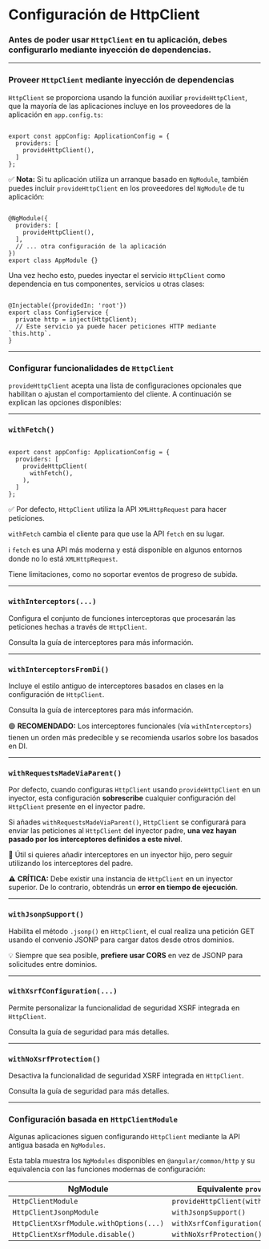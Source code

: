 # Configuración de HttpClient

### Antes de poder usar `HttpClient` en tu aplicación, debes configurarlo mediante inyección de dependencias.

---

### Proveer `HttpClient` mediante inyección de dependencias

`HttpClient` se proporciona usando la función auxiliar `provideHttpClient`, que la mayoría de las aplicaciones incluye en los proveedores de la aplicación en `app.config.ts`:

```tsx

export const appConfig: ApplicationConfig = {
  providers: [
    provideHttpClient(),
  ]
};

```

✅ **Nota:** Si tu aplicación utiliza un arranque basado en `NgModule`, también puedes incluir `provideHttpClient` en los proveedores del `NgModule` de tu aplicación:

```tsx

@NgModule({
  providers: [
    provideHttpClient(),
  ],
  // ... otra configuración de la aplicación
})
export class AppModule {}

```

Una vez hecho esto, puedes inyectar el servicio `HttpClient` como dependencia en tus componentes, servicios u otras clases:

```tsx

@Injectable({providedIn: 'root'})
export class ConfigService {
  private http = inject(HttpClient);
  // Este servicio ya puede hacer peticiones HTTP mediante `this.http`.
}

```

---

### Configurar funcionalidades de `HttpClient`

`provideHttpClient` acepta una lista de configuraciones opcionales que habilitan o ajustan el comportamiento del cliente. A continuación se explican las opciones disponibles:

---

### `withFetch()`

```tsx

export const appConfig: ApplicationConfig = {
  providers: [
    provideHttpClient(
      withFetch(),
    ),
  ]
};

```

✅ Por defecto, `HttpClient` utiliza la API `XMLHttpRequest` para hacer peticiones.

`withFetch` cambia el cliente para que use la API `fetch` en su lugar.

ℹ️ `fetch` es una API más moderna y está disponible en algunos entornos donde no lo está `XMLHttpRequest`.

Tiene limitaciones, como no soportar eventos de progreso de subida.

---

### `withInterceptors(...)`

Configura el conjunto de funciones interceptoras que procesarán las peticiones hechas a través de `HttpClient`.

Consulta la guía de interceptores para más información.

---

### `withInterceptorsFromDi()`

Incluye el estilo antiguo de interceptores basados en clases en la configuración de `HttpClient`.

Consulta la guía de interceptores para más información.

🟢 **RECOMENDADO:** Los interceptores funcionales (vía `withInterceptors`) tienen un orden más predecible y se recomienda usarlos sobre los basados en DI.

---

### `withRequestsMadeViaParent()`

Por defecto, cuando configuras `HttpClient` usando `provideHttpClient` en un inyector, esta configuración **sobrescribe** cualquier configuración del `HttpClient` presente en el inyector padre.

Si añades `withRequestsMadeViaParent()`, `HttpClient` se configurará para enviar las peticiones al `HttpClient` del inyector padre, **una vez hayan pasado por los interceptores definidos a este nivel**.

🧠 Útil si quieres añadir interceptores en un inyector hijo, pero seguir utilizando los interceptores del padre.

⚠️ **CRÍTICA:** Debe existir una instancia de `HttpClient` en un inyector superior. De lo contrario, obtendrás un **error en tiempo de ejecución**.

---

### `withJsonpSupport()`

Habilita el método `.jsonp()` en `HttpClient`, el cual realiza una petición GET usando el convenio JSONP para cargar datos desde otros dominios.

💡 Siempre que sea posible, **prefiere usar CORS** en vez de JSONP para solicitudes entre dominios.

---

### `withXsrfConfiguration(...)`

Permite personalizar la funcionalidad de seguridad XSRF integrada en `HttpClient`.

Consulta la guía de seguridad para más detalles.

---

### `withNoXsrfProtection()`

Desactiva la funcionalidad de seguridad XSRF integrada en `HttpClient`.

Consulta la guía de seguridad para más detalles.

---

### Configuración basada en `HttpClientModule`

Algunas aplicaciones siguen configurando `HttpClient` mediante la API antigua basada en `NgModules`.

Esta tabla muestra los `NgModules` disponibles en `@angular/common/http` y su equivalencia con las funciones modernas de configuración:

| NgModule | Equivalente `provideHttpClient()` |
| --- | --- |
| `HttpClientModule` | `provideHttpClient(withInterceptorsFromDi())` |
| `HttpClientJsonpModule` | `withJsonpSupport()` |
| `HttpClientXsrfModule.withOptions(...)` | `withXsrfConfiguration(...)` |
| `HttpClientXsrfModule.disable()` | `withNoXsrfProtection()` |